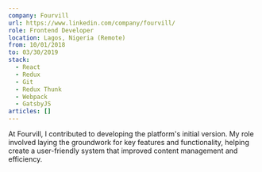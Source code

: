 ```yaml
---
company: Fourvill
url: https://www.linkedin.com/company/fourvill/
role: Frontend Developer
location: Lagos, Nigeria (Remote)
from: 10/01/2018
to: 03/30/2019
stack:
  - React
  - Redux
  - Git
  - Redux Thunk
  - Webpack
  - GatsbyJS
articles: []
---
```

At Fourvill, I contributed to developing the platform's initial version. My role involved laying the groundwork for key features and functionality, helping create a user-friendly system that improved content management and efficiency.
